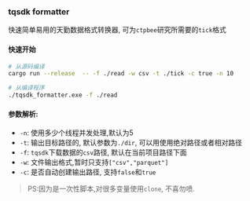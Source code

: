 ### tqsdk formatter

快速简单易用的天勤数据格式转换器, 可为`ctpbee`研究所需要的`tick`格式

#### 快速开始

```bash
# 从源码编译
cargo run --release  -- -f ./read -w csv -t ./tick -c true -n 10 

# 从编译程序
./tqsdk_formatter.exe -f ./read
```

#### 参数解析:

- `-n`: 使用多少个线程并发处理,默认为5
- `-t`: 输出目标路径的, 默认参数为`./dir`, 可以用使用绝对路径或者相对路径
- `-f`: `tqsdk`下载数据的`csv`路径, 默认在当前项目路径下面
- `-w`: 文件输出格式,暂时只支持`["csv","parquet"]`
- `-c`: 是否自动创建输出路径, 支持`false`和`true`

> PS:因为是一次性脚本,对很多变量使用`clone`, 不喜勿喷.